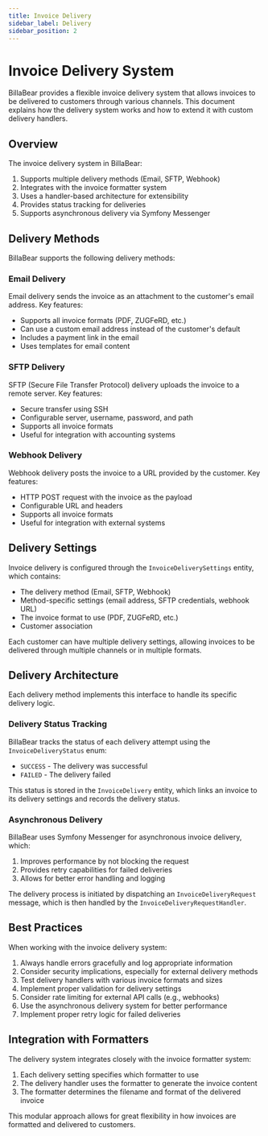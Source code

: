 ```yaml
---
title: Invoice Delivery
sidebar_label: Delivery
sidebar_position: 2
---
```


# Invoice Delivery System

BillaBear provides a flexible invoice delivery system that allows invoices to be delivered to customers through various channels. This document explains how the delivery system works and how to extend it with custom delivery handlers.

## Overview

The invoice delivery system in BillaBear:

1. Supports multiple delivery methods (Email, SFTP, Webhook)
2. Integrates with the invoice formatter system
3. Uses a handler-based architecture for extensibility
4. Provides status tracking for deliveries
5. Supports asynchronous delivery via Symfony Messenger

## Delivery Methods

BillaBear supports the following delivery methods:

### Email Delivery

Email delivery sends the invoice as an attachment to the customer's email address. Key features:

- Supports all invoice formats (PDF, ZUGFeRD, etc.)
- Can use a custom email address instead of the customer's default
- Includes a payment link in the email
- Uses templates for email content

### SFTP Delivery

SFTP (Secure File Transfer Protocol) delivery uploads the invoice to a remote server. Key features:

- Secure transfer using SSH
- Configurable server, username, password, and path
- Supports all invoice formats
- Useful for integration with accounting systems

### Webhook Delivery

Webhook delivery posts the invoice to a URL provided by the customer. Key features:

- HTTP POST request with the invoice as the payload
- Configurable URL and headers
- Supports all invoice formats
- Useful for integration with external systems

## Delivery Settings

Invoice delivery is configured through the `InvoiceDeliverySettings` entity, which contains:

- The delivery method (Email, SFTP, Webhook)
- Method-specific settings (email address, SFTP credentials, webhook URL)
- The invoice format to use (PDF, ZUGFeRD, etc.)
- Customer association

Each customer can have multiple delivery settings, allowing invoices to be delivered through multiple channels or in multiple formats.

## Delivery Architecture

Each delivery method implements this interface to handle its specific delivery logic.

### Delivery Status Tracking

BillaBear tracks the status of each delivery attempt using the `InvoiceDeliveryStatus` enum:

- `SUCCESS` - The delivery was successful
- `FAILED` - The delivery failed

This status is stored in the `InvoiceDelivery` entity, which links an invoice to its delivery settings and records the delivery status.

### Asynchronous Delivery

BillaBear uses Symfony Messenger for asynchronous invoice delivery, which:

1. Improves performance by not blocking the request
2. Provides retry capabilities for failed deliveries
3. Allows for better error handling and logging

The delivery process is initiated by dispatching an `InvoiceDeliveryRequest` message, which is then handled by the `InvoiceDeliveryRequestHandler`.

## Best Practices

When working with the invoice delivery system:

1. Always handle errors gracefully and log appropriate information
2. Consider security implications, especially for external delivery methods
3. Test delivery handlers with various invoice formats and sizes
4. Implement proper validation for delivery settings
5. Consider rate limiting for external API calls (e.g., webhooks)
6. Use the asynchronous delivery system for better performance
7. Implement proper retry logic for failed deliveries

## Integration with Formatters

The delivery system integrates closely with the invoice formatter system:

1. Each delivery setting specifies which formatter to use
2. The delivery handler uses the formatter to generate the invoice content
3. The formatter determines the filename and format of the delivered invoice

This modular approach allows for great flexibility in how invoices are formatted and delivered to customers.